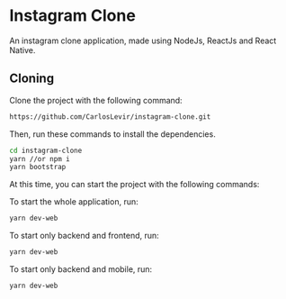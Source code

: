 # Instagram Clone

An instagram clone application, made using NodeJs, ReactJs and React Native.

## Cloning

Clone the project with the following command:

```sh
https://github.com/CarlosLevir/instagram-clone.git
```

Then, run these commands to install the dependencies.

```sh
cd instagram-clone
yarn //or npm i
yarn bootstrap
```

At this time, you can start the project with the following commands:

To start the whole application, run:

```sh
yarn dev-web
```

To start only backend and frontend, run:

```sh
yarn dev-web
```

To start only backend and mobile, run:

```sh
yarn dev-web
```
